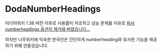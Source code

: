 # DodaNumberHeadings

미디어위키 1.38 버전 이후로 사용률이 저조하고 성능 문제를 이유로 [파서 numberheadings 옵션이 제거돼 버렸습니다...](https://phabricator.wikimedia.org/T284921)

하지만 나무위키에 익숙한 한국인은 간단하게 numberheading와 유사한 기능을 제공하기 위해 만들었습니다.